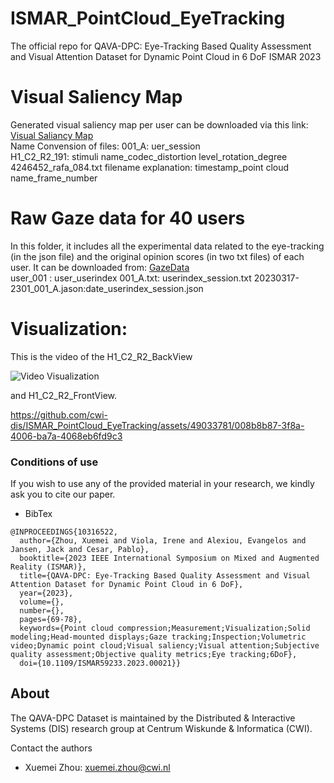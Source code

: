 # ISMAR_PointCloud_EyeTracking
The official repo for QAVA-DPC: Eye-Tracking Based Quality Assessment and Visual Attention Dataset for Dynamic Point Cloud in 6 DoF ISMAR 2023
# Visual Saliency Map 
Generated visual saliency map per user can be downloaded via this link: [Visual Saliancy Map](https://zenodo.org/records/10996417)  
Name Convension of files:
001_A: uer_session  
H1_C2_R2_191: stimuli name_codec_distortion level_rotation_degree  
4246452_rafa_084.txt filename explanation: timestamp_point cloud name_frame_number  
# Raw Gaze data for 40 users
In this folder, it includes all the experimental data related to the eye-tracking (in the json file) and the original opinion scores (in two txt files) of each user. It can be downloaded from: [GazeData](https://zenodo.org/records/10996417)  
user_001 : user_userindex
001_A.txt: userindex_session.txt
20230317-2301_001_A.jason:date_userindex_session.json


# Visualization:
This is the video of the H1_C2_R2_BackView  

![Video Visualization](https://github.com/cwi-dis/ISMAR_PointCloud_EyeTracking/tree/main/video/) 



and H1_C2_R2_FrontView.  

https://github.com/cwi-dis/ISMAR_PointCloud_EyeTracking/assets/49033781/008b8b87-3f8a-4006-ba7a-4068eb6fd9c3

### Conditions of use

If you wish to use any of the provided material in your research, we kindly ask you to cite our paper.
- BibTex
```
@INPROCEEDINGS{10316522,
  author={Zhou, Xuemei and Viola, Irene and Alexiou, Evangelos and Jansen, Jack and Cesar, Pablo},
  booktitle={2023 IEEE International Symposium on Mixed and Augmented Reality (ISMAR)}, 
  title={QAVA-DPC: Eye-Tracking Based Quality Assessment and Visual Attention Dataset for Dynamic Point Cloud in 6 DoF}, 
  year={2023},
  volume={},
  number={},
  pages={69-78},
  keywords={Point cloud compression;Measurement;Visualization;Solid modeling;Head-mounted displays;Gaze tracking;Inspection;Volumetric video;Dynamic point cloud;Visual saliency;Visual attention;Subjective quality assessment;Objective quality metrics;Eye tracking;6DoF},
  doi={10.1109/ISMAR59233.2023.00021}}
```
## About 
The QAVA-DPC Dataset is maintained by the Distributed & Interactive Systems (DIS) research group at Centrum Wiskunde & Informatica (CWI).

Contact the authors
- Xuemei Zhou: xuemei.zhou@cwi.nl

